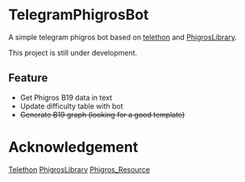 # TelegramPhigrosBot

A simple telegram phigros bot based on [telethon](https://github.com/LonamiWebs/Telethon) and [PhigrosLibrary](https://github.com/7aGiven/PhigrosLibrary). 

This project is still under development.

## Feature

- Get Phigros B19 data in text
- Update difficulty table with bot
- ~~Generate B19 graph (looking for a good template)~~

# Acknowledgement

[Telethon](https://github.com/LonamiWebs/Telethon)
[PhigrosLibrary](https://github.com/7aGiven/PhigrosLibrary)
[Phigros_Resource](https://github.com/7aGiven/Phigros_Resource)

